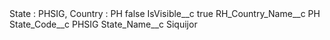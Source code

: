 <?xml version="1.0" encoding="UTF-8"?>
<CustomMetadata xmlns="http://soap.sforce.com/2006/04/metadata" xmlns:xsi="http://www.w3.org/2001/XMLSchema-instance" xmlns:xsd="http://www.w3.org/2001/XMLSchema">
    <label>State : PHSIG, Country : PH</label>
    <protected>false</protected>
    <values>
        <field>IsVisible__c</field>
        <value xsi:type="xsd:boolean">true</value>
    </values>
    <values>
        <field>RH_Country_Name__c</field>
        <value xsi:type="xsd:string">PH</value>
    </values>
    <values>
        <field>State_Code__c</field>
        <value xsi:type="xsd:string">PHSIG</value>
    </values>
    <values>
        <field>State_Name__c</field>
        <value xsi:type="xsd:string">Siquijor</value>
    </values>
</CustomMetadata>
